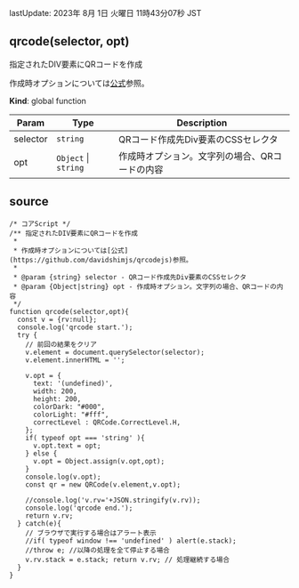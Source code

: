 lastUpdate: 2023年 8月 1日 火曜日 11時43分07秒 JST

<a name="qrcode"></a>

## qrcode(selector, opt)
指定されたDIV要素にQRコードを作成

作成時オプションについては[公式](https://github.com/davidshimjs/qrcodejs)参照。

**Kind**: global function  

| Param | Type | Description |
| --- | --- | --- |
| selector | <code>string</code> | QRコード作成先Div要素のCSSセレクタ |
| opt | <code>Object</code> \| <code>string</code> | 作成時オプション。文字列の場合、QRコードの内容 |


## source

```
/* コアScript */
/** 指定されたDIV要素にQRコードを作成
 * 
 * 作成時オプションについては[公式](https://github.com/davidshimjs/qrcodejs)参照。
 * 
 * @param {string} selector - QRコード作成先Div要素のCSSセレクタ
 * @param {Object|string} opt - 作成時オプション。文字列の場合、QRコードの内容
 */
function qrcode(selector,opt){
  const v = {rv:null};
  console.log('qrcode start.');
  try {
    // 前回の結果をクリア
    v.element = document.querySelector(selector);
    v.element.innerHTML = '';

    v.opt = {
      text: '(undefined)',
      width: 200,
      height: 200,
      colorDark: "#000",
      colorLight: "#fff",
      correctLevel : QRCode.CorrectLevel.H,
    };
    if( typeof opt === 'string' ){
      v.opt.text = opt;
    } else {
      v.opt = Object.assign(v.opt,opt);
    }
    console.log(v.opt);
    const qr = new QRCode(v.element,v.opt);

    //console.log('v.rv='+JSON.stringify(v.rv));
    console.log('qrcode end.');
    return v.rv;
  } catch(e){
    // ブラウザで実行する場合はアラート表示
    //if( typeof window !== 'undefined' ) alert(e.stack); 
    //throw e; //以降の処理を全て停止する場合
    v.rv.stack = e.stack; return v.rv; // 処理継続する場合
  }
}
```
